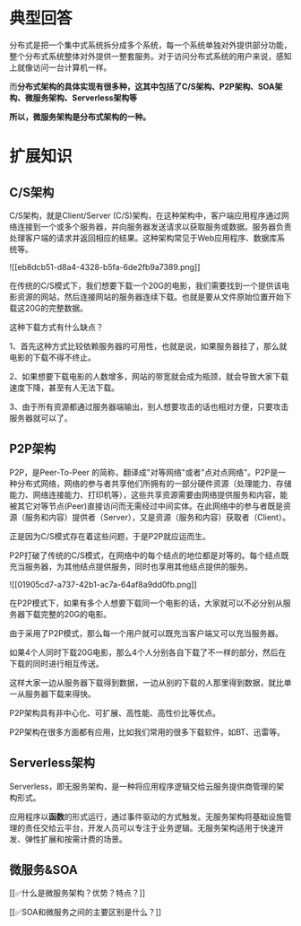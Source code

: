 # 典型回答


分布式是把一个集中式系统拆分成多个系统，每一个系统单独对外提供部分功能，整个分布式系统整体对外提供一整套服务。对于访问分布式系统的用户来说，感知上就像访问一台计算机一样。



而**分布式架构的具体实现有很多种，这其中包括了C/S架构、P2P架构、SOA架构、微服务架构、Serverless架构等**



**所以，微服务架构是分布式架构的一种。**



# 扩展知识


## C/S架构


C/S架构，就是Client/Server (C/S)架构，在这种架构中，客户端应用程序通过网络连接到一个或多个服务器，并向服务器发送请求以获取服务或数据。服务器负责处理客户端的请求并返回相应的结果。这种架构常见于Web应用程序、数据库系统等。



![[eb8dcb51-d8a4-4328-b5fa-6de2fb9a7389.png]]



在传统的C/S模式下，我们想要下载一个20G的电影，我们需要找到一个提供该电影资源的网站，然后连接网站的服务器连续下载。也就是要从文件原始位置开始下载这20G的完整数据。



这种下载方式有什么缺点？



1、首先这种方式比较依赖服务器的可用性，也就是说，如果服务器挂了，那么就电影的下载不得不终止。

2、如果想要下载电影的人数增多，网站的带宽就会成为瓶颈，就会导致大家下载速度下降，甚至有人无法下载。

3、由于所有资源都通过服务器端输出，别人想要攻击的话也相对方便，只要攻击服务器就可以了。  


## P2P架构


P2P，是Peer-To-Peer 的简称，翻译成"对等网络"或者"点对点网络"。P2P是一种分布式网络，网络的参与者共享他们所拥有的一部分硬件资源（处理能力、存储能力、网络连接能力、打印机等），这些共享资源需要由网络提供服务和内容，能被其它对等节点(Peer)直接访问而无需经过中间实体。在此网络中的参与者既是资源（服务和内容）提供者（Server），又是资源（服务和内容）获取者（Client）。



正是因为C/S模式存在着这些问题，于是P2P就应运而生。

P2P打破了传统的C/S模式，在网络中的每个结点的地位都是对等的。每个结点既充当服务器，为其他结点提供服务，同时也享用其他结点提供的服务。



![[01905cd7-a737-42b1-ac7a-64af8a9dd0fb.png]]



在P2P模式下，如果有多个人想要下载同一个电影的话，大家就可以不必分别从服务器下载完整的20G的电影。



由于采用了P2P模式，那么每一个用户就可以既充当客户端又可以充当服务器。



如果4个人同时下载20G电影，那么4个人分别各自下载了不一样的部分，然后在下载的同时进行相互传送。



这样大家一边从服务器下载得到数据，一边从别的下载的人那里得到数据，就比单一从服务器下载来得快。



P2P架构具有非中心化、可扩展、高性能、高性价比等优点。



P2P架构在很多方面都有应用，比如我们常用的很多下载软件，如BT、迅雷等。



## Serverless架构


Serverless，即无服务架构，是一种将应用程序逻辑交给云服务提供商管理的架构形式。



应用程序以**函数**的形式运行，通过事件驱动的方式触发。无服务架构将基础设施管理的责任交给云平台，开发人员可以专注于业务逻辑。无服务架构适用于快速开发、弹性扩展和按需计费的场景。





## 微服务&SOA


[[✅什么是微服务架构？优势？特点？]]



[[✅SOA和微服务之间的主要区别是什么？]]

